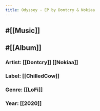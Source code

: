 ```yaml
---
title: Odyssey - EP by Dontcry & Nokiaa
---
```


## #[[Music]]

## #[[Album]]
### Artist: [[Dontcry]] [[Nokiaa]]

### Label: [[ChilledCow]]

### Genre: [[LoFi]]

### Year: [[2020]]
